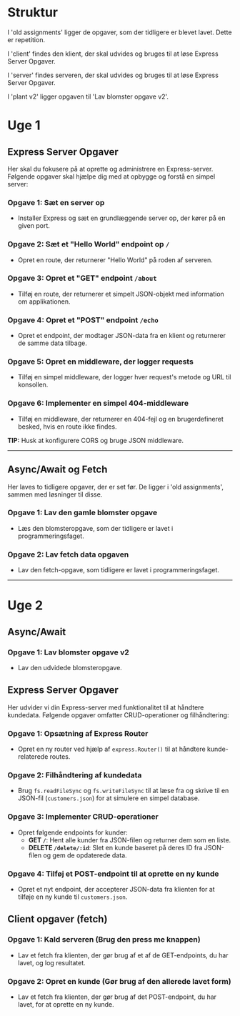 # Struktur

I 'old assignments' ligger de opgaver, som der tidligere er blevet lavet. Dette er repetition.

I 'client' findes den klient, der skal udvides og bruges til at løse Express Server Opgaver.

I 'server' findes serveren, der skal udvides og bruges til at løse Express Server Opgaver.

I 'plant v2' ligger opgaven til 'Lav blomster opgave v2'.


# Uge 1

## Express Server Opgaver 

Her skal du fokusere på at oprette og administrere en Express-server. Følgende opgaver skal hjælpe dig med at opbygge og forstå en simpel server:

### Opgave 1: Sæt en server op
- Installer Express og sæt en grundlæggende server op, der kører på en given port.

### Opgave 2: Sæt et "Hello World" endpoint op `/`
- Opret en route, der returnerer "Hello World" på roden af serveren.

### Opgave 3: Opret et "GET" endpoint `/about`
- Tilføj en route, der returnerer et simpelt JSON-objekt med information om applikationen.

### Opgave 4: Opret et "POST" endpoint `/echo`
- Opret et endpoint, der modtager JSON-data fra en klient og returnerer de samme data tilbage.

### Opgave 5: Opret en middleware, der logger requests
- Tilføj en simpel middleware, der logger hver request's metode og URL til konsollen.

### Opgave 6: Implementer en simpel 404-middleware
- Tilføj en middleware, der returnerer en 404-fejl og en brugerdefineret besked, hvis en route ikke findes.

**TIP:** Husk at konfigurere CORS og bruge JSON middleware.

---

## Async/Await og Fetch

Her laves to tidligere opgaver, der er set før. De ligger i 'old assignments', sammen med løsninger til disse.

### Opgave 1: Lav den gamle blomster opgave
- Læs den blomsteropgave, som der tidligere er lavet i programmeringsfaget.

### Opgave 2: Lav fetch data opgaven 
- Lav den fetch-opgave, som tidligere er lavet i programmeringsfaget.

---

# Uge 2

## Async/Await
### Opgave 1: Lav blomster opgave v2 
- Lav den udvidede blomsteropgave.

## Express Server Opgaver

Her udvider vi din Express-server med funktionalitet til at håndtere kundedata. Følgende opgaver omfatter CRUD-operationer og filhåndtering:

### Opgave 1: Opsætning af Express Router
- Opret en ny router ved hjælp af `express.Router()` til at håndtere kunde-relaterede routes.

### Opgave 2: Filhåndtering af kundedata
- Brug `fs.readFileSync` og `fs.writeFileSync` til at læse fra og skrive til en JSON-fil (`customers.json`) for at simulere en simpel database.

### Opgave 3: Implementer CRUD-operationer
- Opret følgende endpoints for kunder:
  - **GET `/`**: Hent alle kunder fra JSON-filen og returner dem som en liste.
  - **DELETE `/delete/:id`**: Slet en kunde baseret på deres ID fra JSON-filen og gem de opdaterede data.

### Opgave 4: Tilføj et POST-endpoint til at oprette en ny kunde
- Opret et nyt endpoint, der accepterer JSON-data fra klienten for at tilføje en ny kunde til `customers.json`.

## Client opgaver (fetch)

### Opgave 1: Kald serveren (Brug den press me knappen)
- Lav et fetch fra klienten, der gør brug af et af de GET-endpoints, du har lavet, og log resultatet. 

### Opgave 2: Opret en kunde (Gør brug af den allerede lavet form)
- Lav et fetch fra klienten, der gør brug af det POST-endpoint, du har lavet, for at oprette en ny kunde.